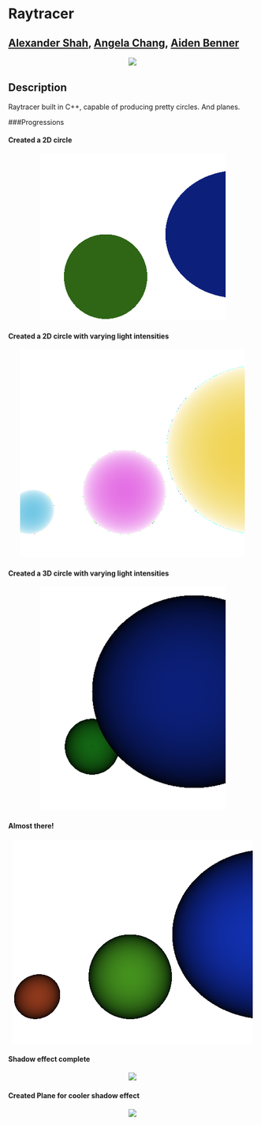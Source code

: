 
# Raytracer
## [Alexander Shah](github.com/ZanderShah), [Angela Chang](github.com/changangela), [Aiden Benner](github.com/aidenbenner)

<p align="center">
  <img src="https://puu.sh/uDFNX/fafccf7fbe.png">
</p>

## Description
Raytracer built in C++, capable of producing pretty circles. And planes.

###Progressions

#### Created a 2D circle
<p align="center">
  <img src="img/progression0.png">
</p>

#### Created a 2D circle with varying light intensities
<p align="center">
  <img src="img/progression1.png">
</p>

#### Created a 3D circle with varying light intensities
<p align="center">
  <img src="img/progression2.png">
</p>

#### Almost there!
<p align="center">
  <img src="img/progression3.png">
</p>

#### Shadow effect complete
<p align="center">
  <img src="https://puu.sh/uDBaY/7c9782375e.png">
</p>

#### Created Plane for cooler shadow effect
<p align="center">
   <img src="https://puu.sh/uDFNX/fafccf7fbe.png">
</p>

